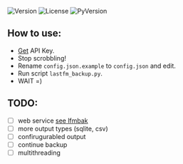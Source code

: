 ![Version](https://img.shields.io/pypi/v/lastfm-backup.svg?style=flat-square)
![License](https://img.shields.io/pypi/l/lastfm-backup.svg?style=flat-square)
![PyVersion](https://img.shields.io/pypi/pyversions/lastfm-backup.svg?style=flat-square)

**How to use:**
--------------
* [Get](http://www.last.fm/api/account/create) API Key.
* Stop scrobbling!
* Rename `config.json.example` to `config.json` and edit.
* Run script `lastfm_backup.py`.
* WAIT =)

**TODO:**
--------
- [ ] web service [see lfmbak](https://github.com/iiiypuk/lfmbak)
- [ ] more output types (sqlite, csv)
- [ ] confirugurabled output
- [ ] continue backup
- [ ] multithreading
